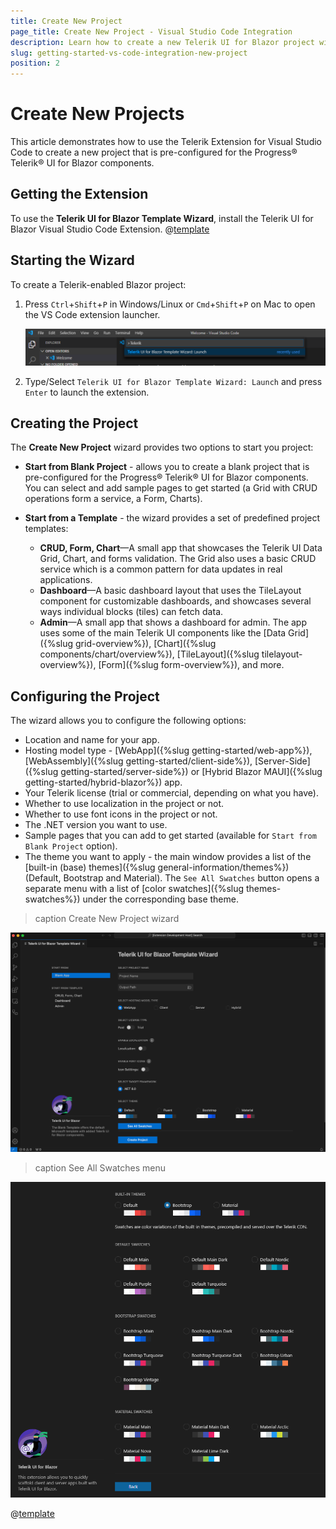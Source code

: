 ```yaml
---
title: Create New Project
page_title: Create New Project - Visual Studio Code Integration
description: Learn how to create a new Telerik UI for Blazor project with our Visual Studio Code Templates.
slug: getting-started-vs-code-integration-new-project
position: 2
---
```



# Create New Projects

This article demonstrates how to use the Telerik Extension for Visual Studio Code to create a new project that is pre-configured for the Progress&reg; Telerik&reg; UI for Blazor components.

## Getting the Extension

To use the **Telerik UI for Blazor Template Wizard**, install the Telerik UI for Blazor Visual Studio Code Extension. @[template](/_contentTemplates/common/general-info.md#vs-code-x-download)

## Starting the Wizard

To create a Telerik-enabled Blazor project:

1. Press `Ctrl`+`Shift`+`P` in Windows/Linux or `Cmd`+`Shift`+`P` on Mac to open the VS Code extension launcher.

    ![launch Telerik Blazor VS Code extension](images/launch-extension.png)

1. Type/Select `Telerik UI for Blazor Template Wizard: Launch` and press `Enter` to launch the extension.

## Creating the Project

The **Create New Project** wizard provides two options to start you project:

* **Start from Blank Project** - allows you to create a blank project that is pre-configured for the Progress® Telerik® UI for Blazor components. You can select and add sample pages to get started (a Grid with CRUD operations form a service, a Form, Charts).

* **Start from a Template** - the wizard provides a set of predefined project templates:
    * **CRUD, Form, Chart**&mdash;A small app that showcases the Telerik UI Data Grid, Chart, and forms validation. The Grid also uses a basic CRUD service which is a common pattern for data updates in real applications.
    * **Dashboard**&mdash;A basic dashboard layout that uses the TileLayout component for customizable dashboards, and showcases several ways individual blocks (tiles) can fetch data.
    * **Admin**&mdash;A small app that shows a dashboard for admin. The app uses some of the main Telerik UI components like the [Data Grid]({%slug grid-overview%}), [Chart]({%slug components/chart/overview%}), [TileLayout]({%slug tilelayout-overview%}), [Form]({%slug form-overview%}), and more.

## Configuring the Project

The wizard allows you to configure the following options:

* Location and name for your app.
* Hosting model type - [WebApp]({%slug getting-started/web-app%}), [WebAssembly]({%slug getting-started/client-side%}), [Server-Side]({%slug getting-started/server-side%}) or [Hybrid Blazor MAUI]({%slug getting-started/hybrid-blazor%}) app.
* Your Telerik license (trial or commercial, depending on what you have). 
* Whether to use localization in the project or not.
* Whether to use font icons in the project or not.
* The .NET version you want to use.
* Sample pages that you can add to get started (available for `Start from Blank Project` option).
* The theme you want to apply - the main window provides a list of the [built-in (base) themes]({%slug general-information/themes%}) (Default, Bootstrap and Material). The `See All Swatches` button opens a separate menu with a list of [color swatches]({%slug themes-swatches%}) under the corresponding base theme.

>caption Create New Project wizard

![VS code wizard overview](images/vs-code-new-project-wizard.png)

>caption See All Swatches menu

![VS code wizard overview](images/vs-code-swatches-menu.png)

@[template](/_contentTemplates/common/general-info.md#vs-code-nuget-note)
